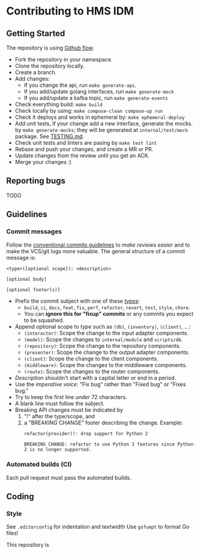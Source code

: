 # Contributing to HMS IDM

## Getting Started

The repository is using [Github flow](https://docs.github.com/en/get-started/quickstart/github-flow).

- Fork the repository in your namespace.
- Clone the repository locally.
- Create a branch.
- Add changes:
  - If you change the api, run `make generate-api`.
  - If you add/update golang interfaces, run `make generate-mock`
  - If you add/update a kafka topic, run `make generate-events`
- Check everything build: `make build`
- Check locally by using: `make compose-clean compose-up run`
- Check it deploys and works in ephemeral by: `make ephemeral-deploy`
- Add unit tests, if your change add a new interface, generate the mocks.
  by `make generate-mocks`; they will be generated at `internal/test/mock`
  package. See [TESTING.md](./dev/TESTING.md).
- Check unit tests and linters are pasing by `make test lint`
- Rebase and push your changes, and create a MR or PR.
- Update changes from the review until you get an ACK.
- Merge your changes :)

## Reporting bugs

TODO


## Guidelines

### Commit messages

Follow the [conventional commits guidelines][conventional_commits] to *make
reviews easier* and to make the VCS/git logs more valuable. The general
structure of a commit message is:

```
<type>([optional scope]): <description>

[optional body]

[optional footer(s)]
```

- Prefix the commit subject with one of these [_types_](https://github.com/commitizen/conventional-commit-types/blob/master/index.json):
    - `build`, `ci`, `docs`, `feat`, `fix`, `perf`, `refactor`, `revert`,
      `test`, `style`, `chore`.
    - You can **ignore this for "fixup" commits** or any commits you expect to be squashed.
- Append optional scope to _type_ such as `(db)`, `(inventory)`, `(client)`, …:
  - `(interactor)`: Scope the change to the input adapter components.
  - `(model)`: Scope the changes to `internal/module` and `scripts/db`.
  - `(repository)`: Scope the change to the repository components.
  - `(presenter)`: Scope the change to the output adapter components.
  - `(client)`: Scope the change to the client components.
  - `(middleware)`: Scope the changes to the middleware components.
  - `(route)`: Scope the changes to the router components.
- _Description_ shouldn't start with a capital letter or end in a period.
- Use the _imperative voice_: "Fix bug" rather than "Fixed bug" or "Fixes bug."
- Try to keep the first line under 72 characters.
- A blank line must follow the subject.
- Breaking API changes must be indicated by
    1. "!" after the type/scope, and
    2. a "BREAKING CHANGE" footer describing the change.
       Example:
       ```
       refactor(provider)!: drop support for Python 2

       BREAKING CHANGE: refactor to use Python 3 features since Python 2 is no longer supported.
       ```

### Automated builds (CI)

Each pull request must pass the automated builds.


## Coding

### Style

See `.editorconfig` for indentation and textwidth
Use `gofumpt` to format Go files!

This repository is

[conventional_commits]: https://www.conventionalcommits.org
